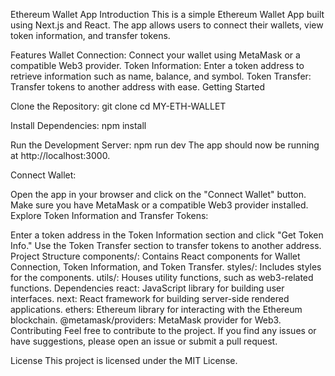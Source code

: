 Ethereum Wallet App
Introduction
This is a simple Ethereum Wallet App built using Next.js and React. The app allows users to connect their wallets, view token information, and transfer tokens.

Features
Wallet Connection: Connect your wallet using MetaMask or a compatible Web3 provider.
Token Information: Enter a token address to retrieve information such as name, balance, and symbol.
Token Transfer: Transfer tokens to another address with ease.
Getting Started

Clone the Repository:
git clone <repository-url>
cd MY-ETH-WALLET


Install Dependencies:
npm install


Run the Development Server:
npm run dev
The app should now be running at http://localhost:3000.

Connect Wallet:

Open the app in your browser and click on the "Connect Wallet" button.
Make sure you have MetaMask or a compatible Web3 provider installed.
Explore Token Information and Transfer Tokens:

Enter a token address in the Token Information section and click "Get Token Info."
Use the Token Transfer section to transfer tokens to another address.
Project Structure
components/: Contains React components for Wallet Connection, Token Information, and Token Transfer.
styles/: Includes styles for the components.
utils/: Houses utility functions, such as web3-related functions.
Dependencies
react: JavaScript library for building user interfaces.
next: React framework for building server-side rendered applications.
ethers: Ethereum library for interacting with the Ethereum blockchain.
@metamask/providers: MetaMask provider for Web3.
Contributing
Feel free to contribute to the project. If you find any issues or have suggestions, please open an issue or submit a pull request.

License
This project is licensed under the MIT License.
